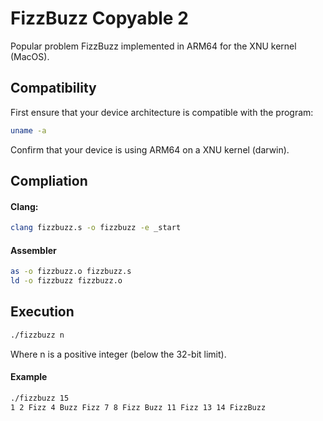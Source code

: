 # FizzBuzz Copyable 2

Popular problem FizzBuzz implemented in ARM64 for the XNU kernel (MacOS).

## Compatibility

First ensure that your device architecture is compatible with the program:

```bash
uname -a
```

Confirm that your device is using ARM64 on a XNU kernel (darwin).

## Compliation

#### Clang:

```bash
clang fizzbuzz.s -o fizzbuzz -e _start
```

#### Assembler

```bash
as -o fizzbuzz.o fizzbuzz.s
ld -o fizzbuzz fizzbuzz.o
```

## Execution

```bash
./fizzbuzz n
```

Where n is a positive integer (below the 32-bit limit).

#### Example

```bash
./fizzbuzz 15
1 2 Fizz 4 Buzz Fizz 7 8 Fizz Buzz 11 Fizz 13 14 FizzBuzz
```
